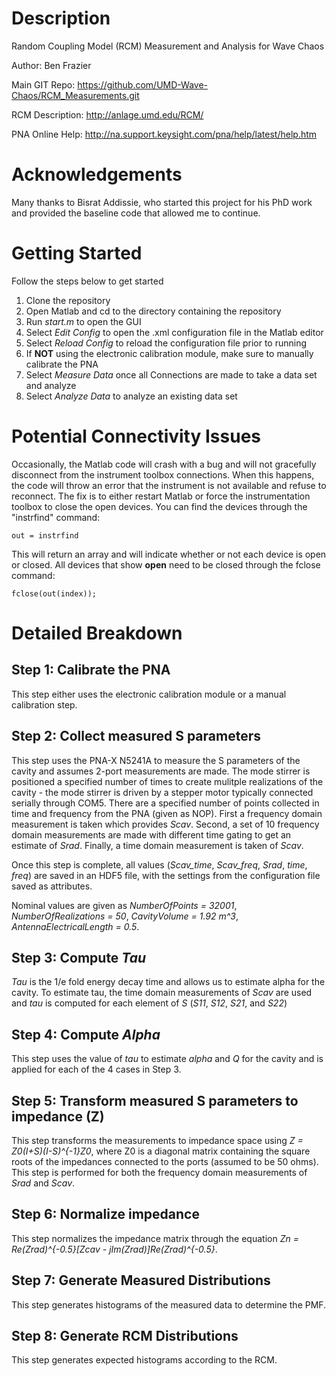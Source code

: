 Description
==========================================================================================
Random Coupling Model (RCM) Measurement and Analysis for Wave Chaos

Author: Ben Frazier 

Main GIT Repo: https://github.com/UMD-Wave-Chaos/RCM_Measurements.git

RCM Description: http://anlage.umd.edu/RCM/

PNA Online Help: http://na.support.keysight.com/pna/help/latest/help.htm

Acknowledgements
==========================================================================================
Many thanks to Bisrat Addissie, who started this project for his PhD work and provided the baseline code that allowed me to continue.

Getting Started
=========================================================================================
Follow the steps below to get started
1. Clone the repository 
2. Open Matlab and cd to the directory containing the repository 
3. Run *start.m* to open the GUI 
4. Select *Edit Config* to open the .xml configuration file in the Matlab editor 
5. Select *Reload Config* to reload the configuration file prior to running
6. If **NOT** using the electronic calibration module, make sure to manually calibrate the PNA 
7. Select *Measure Data* once all Connections are made to take a data set and analyze 
8. Select *Analyze Data* to analyze an existing data set 

Potential Connectivity Issues
==========================================================================================
Occasionally, the Matlab code will crash with a bug and will not gracefully disconnect from the instrument toolbox connections. When this
happens, the code will throw an error that the instrument is not available and refuse to reconnect. The fix is to either restart Matlab or
force the instrumentation toolbox to close the open devices. You can find the devices through the "instrfind" command:

```
out = instrfind
```

This will return an array and will indicate whether or not each device is open or closed. All devices that show **open** need to be closed
through the fclose command:

```
fclose(out(index));
```

Detailed Breakdown
==========================================================================================
## Step 1: Calibrate the PNA 
This step either uses the electronic calibration module or a manual calibration step.

## Step 2: Collect measured S parameters 
This step uses the PNA-X N5241A to measure the S parameters of the cavity and assumes 2-port measurements are made. The mode stirrer is positioned a
specified number of times to create mulitple realizations of the cavity - the mode stirrer is driven by a stepper motor typically connected serially
through COM5. There are a specified number of points collected in time and frequency from the PNA (given as NOP). First a frequency domain measurement
is taken which provides *Scav*. Second, a set of 10 frequency domain measurements are made with different time gating to get an estimate of *Srad*.
Finally, a time domain measurement is taken of *Scav*.

Once this step is complete, all values (*Scav_time*, *Scav_freq*, *Srad*, *time*, *freq*) are saved in an HDF5 file, with the settings from the
configuration file saved as attributes. 

Nominal values are given as *NumberOfPoints = 32001*, *NumberOfRealizations = 50*, *CavityVolume = 1.92 m^3*, *AntennaElectricalLength = 0.5*.

## Step 3: Compute *Tau*  
*Tau* is the 1/e fold energy decay time and allows us to estimate alpha for the cavity. To estimate tau, the time domain measurements of *Scav* are used
and *tau* is computed for each element of *S* (*S11*, *S12*, *S21*, and *S22*)

## Step 4: Compute *Alpha* 
This step uses the value of *tau* to estimate *alpha* and *Q* for the cavity and is applied for each of the 4 cases in Step 3.

## Step 5: Transform measured S parameters to impedance (Z) 
This step transforms the measurements to impedance space using *Z = Z0(I+S)(I-S)^{-1}Z0*, where Z0 is a diagonal matrix containing the square roots of the
impedances connected to the ports (assumed to be 50 ohms). This step is performed for both the frequency domain measurements of *Srad* and *Scav*.

## Step 6: Normalize impedance 
This step normalizes the impedance matrix through the equation *Zn = Re(Zrad)^{-0.5}[Zcav - jIm(Zrad)]Re(Zrad)^{-0.5}*.

## Step 7: Generate Measured Distributions 
This step generates histograms of the measured data to determine the PMF.

## Step 8: Generate RCM Distributions 
This step generates expected histograms according to the RCM.